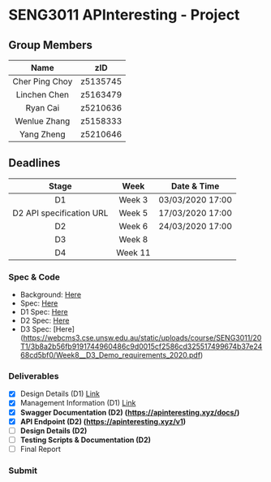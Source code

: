 # SENG3011 APInteresting - Project
## Group Members
| Name | zID |
|:----:|:---:|
| Cher Ping Choy | z5135745 |
| Linchen Chen | z5163479 |
| Ryan Cai | z5210636 |
| Wenlue Zhang | z5158333 |
| Yang Zheng | z5210646 |

## Deadlines
| Stage |  Week  | Date & Time |
|:-----:|:------:|:----:|
| D1    | Week 3 | 03/03/2020 17:00 |
| D2 API specification URL | Week 5 | 17/03/2020 17:00 |
| D2    | Week 6 | 24/03/2020 17:00 |
| D3    | Week 8 |      |
| D4    | Week 11 |     |

### Spec & Code

+ Background: [Here](https://webcms3.cse.unsw.edu.au/files/0beaee40a539657f3c1bdf37d93ee4038a8a86fd0e5f7def6dd839eb6d4c12fe)
+ Spec: [Here](https://webcms3.cse.unsw.edu.au/static/uploads/course/SENG3011/20T1/441d26b246c6ef9beac40077659ca8b051d03cf991e27909f29b25fbd541049c/AnalyticsPlatformEpidemics_v_8_2.pdf)
+ D1 Spec: [Here](https://webcms3.cse.unsw.edu.au/static/uploads/course/SENG3011/20T1/214ce623c79c14d025178d276e412a20a829da1cf467dbf917031f14b6f73711/Week3_D1_Requirements.pdf)
+ D2 Spec: [Here](https://webcms3.cse.unsw.edu.au/static/uploads/course/SENG3011/20T1/9c388def8b481ef564d80c0f76c110a05de6e34c18cced798346ace9f8560049/Week5and6_D2_Requirements.pdf)
+ D3 Spec: [Here]
(https://webcms3.cse.unsw.edu.au/static/uploads/course/SENG3011/20T1/3b8a2b56fb9191744960486c9d0015cf2586cd325517499674b37e2468cd5bf0/Week8__D3_Demo_requirements_2020.pdf)

### Deliverables
- [x] Design Details (D1) [Link](https://github.com/websterzh/SENG3011_APInteresting/blob/master/Reports/DesignDetails.md)
- [x] Management Information (D1) [Link](https://github.com/websterzh/SENG3011_APInteresting/blob/master/Reports/ManagementInformation.md)
- [x] **Swagger Documentation (D2) (https://apinteresting.xyz/docs/)**
- [x] **API Endpoint (D2) (https://apinteresting.xyz/v1)**
- [ ] **Design Details (D2)**
- [ ] **Testing Scripts & Documentation (D2)**
- [ ] Final Report

### Submit
